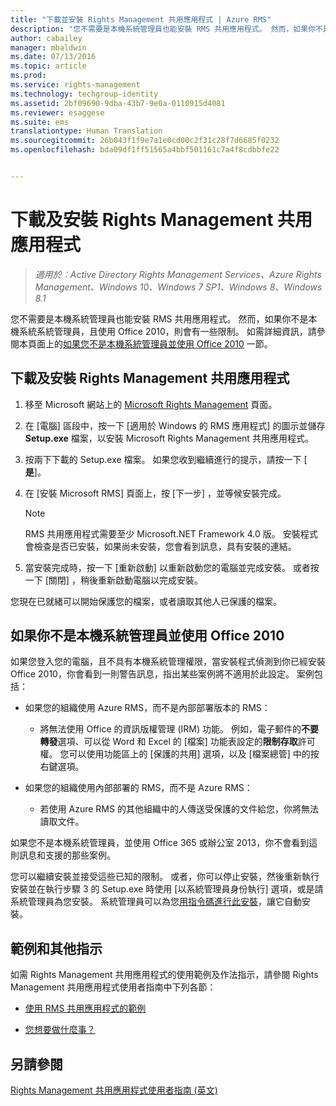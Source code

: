 ```yaml
---
title: "下載並安裝 Rights Management 共用應用程式 | Azure RMS"
description: "您不需要是本機系統管理員也能安裝 RMS 共用應用程式。 然而，如果你不是本機系統系統管理員，且使用 Office 2010，則會有一些限制。 如需詳細資訊，請參閱本頁面上的＜如果您不是本機系統管理員並使用 Office 2010＞一節。"
author: cabailey
manager: mbaldwin
ms.date: 07/13/2016
ms.topic: article
ms.prod: 
ms.service: rights-management
ms.technology: techgroup-identity
ms.assetid: 2bf09690-9dba-43b7-9e0a-0110915d4081
ms.reviewer: esaggese
ms.suite: ems
translationtype: Human Translation
ms.sourcegitcommit: 26b043f1f9e7a1e0cd00c2f31c28f7d6685f0232
ms.openlocfilehash: bda09df1ff51565a4bbf501161c7a4f8cdbbfe22


---
```


# 下載及安裝 Rights Management 共用應用程式

>*適用於︰Active Directory Rights Management Services、Azure Rights Management、Windows 10、Windows 7 SP1、Windows 8、Windows 8.1*

您不需要是本機系統管理員也能安裝 RMS 共用應用程式。 然而，如果你不是本機系統系統管理員，且使用 Office 2010，則會有一些限制。 如需詳細資訊，請參閱本頁面上的[如果您不是本機系統管理員並使用 Office 2010](#if-you-are-not-a-local-administrator-and-use-office-2010) 一節。

## 下載及安裝 Rights Management 共用應用程式

1.  移至 Microsoft 網站上的 [Microsoft Rights Management](http://go.microsoft.com/fwlink/?LinkId=303970) 頁面。

2.  在 [電腦]  區段中，按一下 [適用於 Windows 的 RMS 應用程式]  的圖示並儲存 **Setup.exe** 檔案，以安裝 Microsoft Rights Management 共用應用程式。

3.  按兩下下載的 Setup.exe 檔案。 如果您收到繼續進行的提示，請按一下 [ **是**]。

4.  在 [安裝 Microsoft RMS]  頁面上，按 [下一步] ，並等候安裝完成。

    > [!NOTE]
    > RMS 共用應用程式需要至少 Microsoft.NET Framework 4.0 版。 安裝程式會檢查是否已安裝，如果尚未安裝，您會看到訊息，具有安裝的連結。

5.  當安裝完成時，按一下 [重新啟動]  以重新啟動您的電腦並完成安裝。 或者按一下 [關閉]  ，稍後重新啟動電腦以完成安裝。

您現在已就緒可以開始保護您的檔案，或者讀取其他人已保護的檔案。

## 如果你不是本機系統管理員並使用 Office 2010
如果您登入您的電腦，且不具有本機系統管理權限，當安裝程式偵測到你已經安裝 Office 2010，你會看到一則警告訊息，指出某些案例將不適用於此設定。 案例包括：

-   如果您的組織使用 Azure RMS，而不是內部部署版本的 RMS：

    -   將無法使用 Office 的資訊版權管理 (IRM) 功能。 例如，電子郵件的**不要轉發**選項、可以從 Word 和 Excel 的 [檔案] 功能表設定的**限制存取**許可權。 您可以使用功能區上的 [保護的共用] 選項，以及 [檔案總管] 中的按右鍵選項。

-   如果您的組織使用內部部署的 RMS，而不是 Azure RMS：

    -   若使用 Azure RMS 的其他組織中的人傳送受保護的文件給您，你將無法讀取文件。

如果您不是本機系統管理員，並使用 Office 365 或辦公室 2013，你不會看到這則訊息和支援的那些案例。

您可以繼續安裝並接受這些已知的限制。 或者，你可以停止安裝，然後重新執行安裝並在執行步驟 3 的 Setup.exe 時使用 [以系統管理員身份執行] 選項，或是請系統管理員為您安裝。 系統管理員可以為您[用指令碼進行此安裝](sharing-app-admin-guide.md#automatic-deployment-for-the-microsoft-rights-management-sharing-application)，讓它自動安裝。

## 範例和其他指示
如需 Rights Management 共用應用程式的使用範例及作法指示，請參閱 Rights Management 共用應用程式使用者指南中下列各節：

-   [使用 RMS 共用應用程式的範例](sharing-app-user-guide.md#examples-for-using-the-rms-sharing-application)

-   [您想要做什麼事？](sharing-app-user-guide.md#what-do-you-want-to-do)

## 另請參閱
[Rights Management 共用應用程式使用者指南 (英文)](sharing-app-user-guide.md)




<!--HONumber=Aug16_HO4-->


